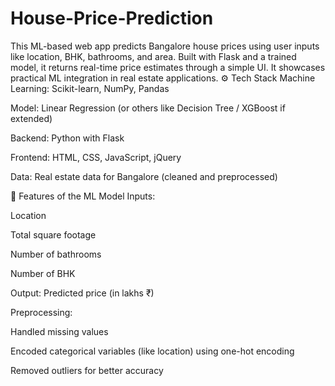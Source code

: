 # House-Price-Prediction
This ML-based web app predicts Bangalore house prices using user inputs like location, BHK, bathrooms, and area. Built with Flask and a trained model, it returns real-time price estimates through a simple UI. It showcases practical ML integration in real estate applications.
⚙️ Tech Stack
Machine Learning: Scikit-learn, NumPy, Pandas

Model: Linear Regression (or others like Decision Tree / XGBoost if extended)

Backend: Python with Flask

Frontend: HTML, CSS, JavaScript, jQuery

Data: Real estate data for Bangalore (cleaned and preprocessed)

🧠 Features of the ML Model
Inputs:

Location

Total square footage

Number of bathrooms

Number of BHK

Output: Predicted price (in lakhs ₹)

Preprocessing:

Handled missing values

Encoded categorical variables (like location) using one-hot encoding

Removed outliers for better accuracy
